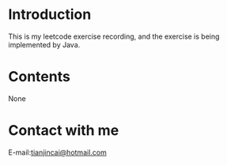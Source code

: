 # Introduction
This is my leetcode exercise recording, and the exercise is being implemented by Java.
# Contents
None
# Contact with me 
E-mail:tianjincai@hotmail.com